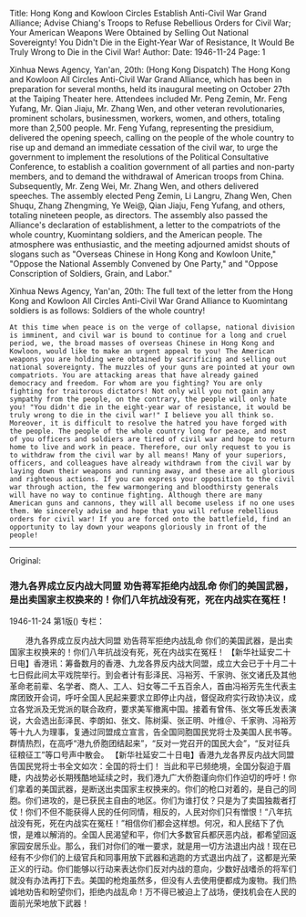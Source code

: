 Title: Hong Kong and Kowloon Circles Establish Anti-Civil War Grand Alliance; Advise Chiang's Troops to Refuse Rebellious Orders for Civil War; Your American Weapons Were Obtained by Selling Out National Sovereignty! You Didn't Die in the Eight-Year War of Resistance, It Would Be Truly Wrong to Die in the Civil War!
Author:
Date: 1946-11-24
Page: 1

Xinhua News Agency, Yan'an, 20th: (Hong Kong Dispatch) The Hong Kong and Kowloon All Circles Anti-Civil War Grand Alliance, which has been in preparation for several months, held its inaugural meeting on October 27th at the Taiping Theater here. Attendees included Mr. Peng Zemin, Mr. Feng Yufang, Mr. Qian Jiaju, Mr. Zhang Wen, and other veteran revolutionaries, prominent scholars, businessmen, workers, women, and others, totaling more than 2,500 people. Mr. Feng Yufang, representing the presidium, delivered the opening speech, calling on the people of the whole country to rise up and demand an immediate cessation of the civil war, to urge the government to implement the resolutions of the Political Consultative Conference, to establish a coalition government of all parties and non-party members, and to demand the withdrawal of American troops from China. Subsequently, Mr. Zeng Wei, Mr. Zhang Wen, and others delivered speeches. The assembly elected Peng Zemin, Li Langru, Zhang Wen, Chen Shuqu, Zhang Zhengming, Ye Wei@, Qian Jiaju, Feng Yufang, and others, totaling nineteen people, as directors. The assembly also passed the Alliance's declaration of establishment, a letter to the compatriots of the whole country, Kuomintang soldiers, and the American people. The atmosphere was enthusiastic, and the meeting adjourned amidst shouts of slogans such as "Overseas Chinese in Hong Kong and Kowloon Unite," "Oppose the National Assembly Convened by One Party," and "Oppose Conscription of Soldiers, Grain, and Labor."

Xinhua News Agency, Yan'an, 20th: The full text of the letter from the Hong Kong and Kowloon All Circles Anti-Civil War Grand Alliance to Kuomintang soldiers is as follows: Soldiers of the whole country!

    At this time when peace is on the verge of collapse, national division is imminent, and civil war is bound to continue for a long and cruel period, we, the broad masses of overseas Chinese in Hong Kong and Kowloon, would like to make an urgent appeal to you! The American weapons you are holding were obtained by sacrificing and selling out national sovereignty. The muzzles of your guns are pointed at your own compatriots. You are attacking areas that have already gained democracy and freedom. For whom are you fighting? You are only fighting for traitorous dictators! Not only will you not gain any sympathy from the people, on the contrary, the people will only hate you! "You didn't die in the eight-year war of resistance, it would be truly wrong to die in the civil war!" I believe you all think so. Moreover, it is difficult to resolve the hatred you have forged with the people. The people of the whole country long for peace, and most of you officers and soldiers are tired of civil war and hope to return home to live and work in peace. Therefore, our only request to you is to withdraw from the civil war by all means! Many of your superiors, officers, and colleagues have already withdrawn from the civil war by laying down their weapons and running away, and these are all glorious and righteous actions. If you can express your opposition to the civil war through action, the few warmongering and bloodthirsty generals will have no way to continue fighting. Although there are many American guns and cannons, they will all become useless if no one uses them. We sincerely advise and hope that you will refuse rebellious orders for civil war! If you are forced onto the battlefield, find an opportunity to lay down your weapons gloriously in front of the people!



<hr /> 

Original: 


### 港九各界成立反内战大同盟  劝告蒋军拒绝内战乱命  你们的美国武器，是出卖国家主权换来的！你们八年抗战没有死，死在内战实在冤枉！

1946-11-24
第1版()
专栏：

　　港九各界成立反内战大同盟
    劝告蒋军拒绝内战乱命
    你们的美国武器，是出卖国家主权换来的！你们八年抗战没有死，死在内战实在冤枉！
    【新华社延安二十日电】香港讯：筹备数月的香港、九龙各界反内战大同盟，成立大会已于十月二十七日假此间太平戏院举行。到会者计有彭泽民、冯裕芳、千家驹、张文诸氏及其他革命老前辈、名学者、商人、工人、妇女等二千五百余人，首由冯裕芳先生代表主席团致开会词，呼吁全国人民起来要求立即停止内战，督促政府实行政协决议，成立各党派及无党派的联合政府，要求美军撤离中国。接着有曾伟、张文等氏发表演说，大会选出彭泽民、李朗如、张文、陈树渠、张正明、叶维＠、千家驹、冯裕芳等十九人为理事，复通过同盟成立宣言，告全国同胞国民党将士及美国人民书等。群情热烈，在高呼“港九侨胞团结起来”，“反对一党召开的国民大会”，“反对征兵征粮征工”等口号声中散会。
    【新华社延安二十日电】香港九龙各界反内战大同盟告国民党将士书全文如次：全国的将士们！
    当此和平已频绝境，全国分裂迫于眉睫，内战势必长期残酷地延续之时，我们港九广大侨胞谨向你们作迫切的呼吁！你们拿着的美国武器，是断送出卖国家主权换来的。你们的枪口对着的，是自己的同胞。你们进攻的，是已获民主自由的地区。你们为谁打仗？只是为了卖国独裁者打仗！你们不但不能获得人民的任何同情，相反的，人民对你们只有憎恨！“八年抗战没有死，死在内战实在冤枉！”相信你们都会这样想。何况，和人民结下了仇恨，是难以解消的。全国人民渴望和平，你们大多数官兵都厌恶内战，都希望回返家园安居乐业。那么，我们对你们的唯一要求，就是用一切方法退出内战！现在已经有不少你们的上级官兵和同事用放下武器和逃跑的方式退出内战了，这都是光荣正义的行动。你们能够以行动来表达你们反对内战的意向，少数好战嗜杀的将军们就没有办法再打下去。美国的枪炮虽然多，但没有人去使用便都成为废物。我们热诚地劝告和盼望你们，拒绝内战乱命！万不得已被迫上了战场，便找机会在人民的面前光荣地放下武器！
